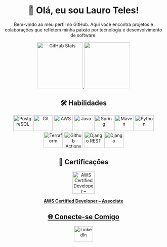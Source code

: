 <!-- 👋 Saudação -->
<div align="center">
  <h1>👋 Olá, eu sou Lauro Teles!</h1>
  <p>
    Bem-vindo ao meu perfil no GitHub. Aqui você encontra projetos e colaborações que refletem minha paixão por tecnologia e desenvolvimento de software.
  </p>

  <a href="https://github.com/lauroteles">
<img 
  src="https://github-readme-stats.vercel.app/api?username=lauroteles&count_private=true&include_all_commits=true&show_icons=true&theme=dracula&hide_border=false" 
  alt="GitHub Stats" 
  height="145"
/>
  <img height="145em" src="https://github-readme-stats.vercel.app/api/top-langs/?username=lauroteles&theme=dracula&hide_border=false&layout=compact"/>
  </a>
</div>

<!-- 🛠️ Habilidades -->
<h2 align="center">🛠️ Habilidades</h2>
<div align="center">
  <img height="50" width="60" src="https://cdn.jsdelivr.net/gh/devicons/devicon/icons/postgresql/postgresql-plain.svg" alt="PostgreSQL" title="PostgreSQL"/>
  <img height="50" width="60" src="https://cdn.jsdelivr.net/gh/devicons/devicon/icons/git/git-original.svg" alt="Git" title="Git"/>
  <img height="50" width="60" src="https://cdn.jsdelivr.net/gh/devicons/devicon/icons/amazonwebservices/amazonwebservices-line-wordmark.svg" alt="AWS" title="AWS"/>
  <img height="50" width="60" src="https://cdn.jsdelivr.net/gh/devicons/devicon/icons/java/java-original-wordmark.svg" alt="Java" title="Java"/>
  <img height="50" width="60" src="https://cdn.jsdelivr.net/gh/devicons/devicon/icons/spring/spring-original.svg" alt="Spring" title="Spring"/>
  <img height="50" width="60" src="https://cdn.jsdelivr.net/gh/devicons/devicon/icons/maven/maven-original.svg" alt="Maven" title="Maven"/>
  <img height="50" width="60" src="https://cdn.jsdelivr.net/gh/devicons/devicon/icons/python/python-original.svg" alt="Python" title="Python"/>
  <img height="50" width="60" src="https://cdn.jsdelivr.net/gh/devicons/devicon/icons/terraform/terraform-original-wordmark.svg" alt="Terraform" title="Terraform"/>
  <img height="50" width="60" src="https://cdn.jsdelivr.net/gh/devicons/devicon/icons/githubactions/githubactions-original-wordmark.svg" alt="Github Actions" title="Github Actions"/>
  <img height="50" width="60" src="https://cdn.jsdelivr.net/gh/devicons/devicon/icons/djangorest/djangorest-original-wordmark.svg" alt="Django REST" title="Django REST"/>
  <img height="50" width="60" src="https://cdn.jsdelivr.net/gh/devicons/devicon/icons/django/django-plain-wordmark.svg" alt="Django" title="Django"/>
</div>

<!-- 📜 Certificações -->
<h2 align="center">📜 Certificações</h2>
<div align="center">
  <a href="https://www.credly.com/badges/1752e560-e029-42d4-a32f-70e0f089324f">
  <img height="70" src="https://images.credly.com/images/b9feab85-1a43-4f6c-99a5-631b88d5461b/image.png" alt="AWS Certified Developer – Associate" title="AWS Certified Developer – Associate"/>
  <p><strong>AWS Certified Developer – Associate</strong></p>
</div>


<!-- 🌐 Conecte-se Comigo -->
<h2 align="center">🌐 Conecte-se Comigo</h2>
<div align="center">
  <a href="https://www.linkedin.com/in/lauro-teles-0a66aba5">
    <img height="50" width="60" src="https://cdn.jsdelivr.net/gh/devicons/devicon/icons/linkedin/linkedin-original.svg" alt="LinkedIn" title="LinkedIn"/>
  </a>
</div>
